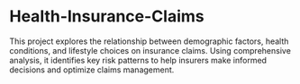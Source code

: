 # Health-Insurance-Claims
This project explores the relationship between demographic factors, health conditions, and lifestyle choices on insurance claims. Using comprehensive analysis, it identifies key risk patterns to help insurers make informed decisions and optimize claims management. 

